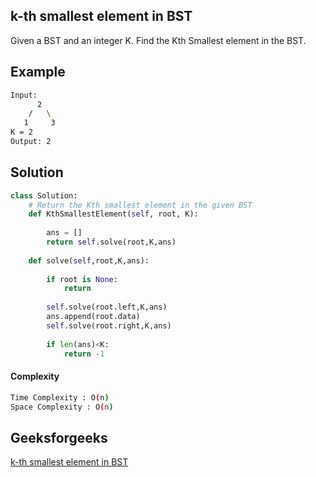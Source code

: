 ## k-th smallest element in BST

Given a BST and an integer K. Find the Kth Smallest element in the BST. 




## Example 
```bash
Input:
      2
    /   \
   1     3
K = 2
Output: 2

```
## Solution 

```python
class Solution:
    # Return the Kth smallest element in the given BST 
    def KthSmallestElement(self, root, K): 
        
        ans = []
        return self.solve(root,K,ans)
        
    def solve(self,root,K,ans):
        
        if root is None:
            return 
       
        self.solve(root.left,K,ans)
        ans.append(root.data)
        self.solve(root.right,K,ans)
        
        if len(ans)<K:
            return -1
```
#### Complexity
```bash
Time Complexity : O(n)
Space Complexity : O(n)

```

## Geeksforgeeks
[k-th smallest element in BST](https://practice.geeksforgeeks.org/problems/find-k-th-smallest-element-in-bst/1?page=2&company[]=Google&sortBy=submissions)
